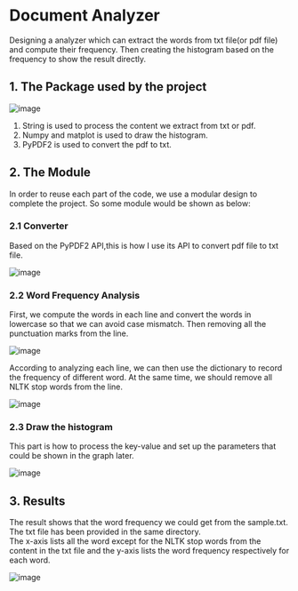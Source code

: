 # Document Analyzer
Designing a analyzer which can extract the words from txt file(or pdf file) and compute their frequency. Then creating the histogram based on the frequency to show the result directly.  
## 1. The Package used by the project
![image](https://user-images.githubusercontent.com/90479627/151717328-37500974-ce44-4e0c-8ba3-0330f8a0b323.png)  
1) String is used to process the content we extract from txt or pdf.    
2) Numpy and matplot is used to draw the histogram.
3) PyPDF2 is used to convert the pdf to txt.  

## 2. The Module
In order to reuse each part of the code, we use a modular design to complete the project. So some module would be shown as below:  
### 2.1 Converter  
Based on the PyPDF2 API,this is how I use its API to convert pdf file to txt file.  

![image](https://user-images.githubusercontent.com/90479627/151717573-fa3ae161-d92d-4f6c-9073-16e22d94947f.png)  
### 2.2 Word Frequency Analysis
First, we compute the words in each line and convert the words in lowercase so that we can avoid case mismatch. Then removing all the punctuation marks from the line.  

![image](https://user-images.githubusercontent.com/90479627/151717739-5f661ac3-67e5-42ee-b3f1-a3fad2184da4.png)

According to analyzing each line, we can then use the dictionary to record the frequency of different word. At the same time, we should remove all NLTK stop words from the line.   

![image](https://user-images.githubusercontent.com/90479627/151717899-fb45dfc1-fa5c-4f9a-bd63-93722776df2a.png)  
### 2.3 Draw the histogram  
This part is how to process the key-value and set up the parameters that could be shown in the graph later.  

![image](https://user-images.githubusercontent.com/90479627/151718048-d2c12953-44e5-4050-9cfe-ac118fe62710.png)  

## 3. Results 
The result shows that the word frequency we could get from the sample.txt. The txt file has been provided in the same directory.  
The x-axis lists all the word except for the NLTK stop words from the content in the txt file and the y-axis lists the word frequency respectively for each word.  

![image](https://user-images.githubusercontent.com/90479627/151718211-aa1c4a1f-8551-45b1-94b0-99d39f774fb4.png)




